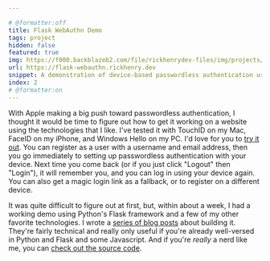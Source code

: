 ```yaml
---

# @formatter:off
title: Flask WebAuthn Demo
tags: project
hidden: false
featured: true
img: https://f000.backblazeb2.com/file/rickhenrydev-files/img/projects/2-flask-webauthn-demo.png
url: https://flask-webauthn.rickhenry.dev
snippet: A demonstration of device-based passwordless authentication using python.
index: 2
# @formatter:on
---
```


With Apple making a big push toward passwordless authentication, I thought it would be time to figure out how to get it
working on a website using the technologies that I like. I've tested it with TouchID on my Mac, FaceID on my iPhone, and
Windows Hello on my PC. I'd love for you to [try it out](https://flask-webauthn.rickhenry.dev). You can register as a
user with a username and email address, then you go immediately to setting up passwordless authentication with your
device. Next time you come back (or if you just click "Logout" then "Login"), it will remember you, and you can log in
using your device again. You can also get a magic login link as a fallback, or to register on a different device.

It was quite difficult to figure out at first, but, within about a week, I had a working demo using Python's Flask
framework and a few of my other favorite technologies. I wrote
a [series of blog posts](/blog/posts/2022-06-19-flask-webauthn-demo-1) about building it. They're fairly
technical and really only useful if you're already well-versed in Python and Flask and some Javascript. And if you're
*really* a nerd like me, you can [check out the source code](https://github.com/rickh94/flask-webauthn-demo).

